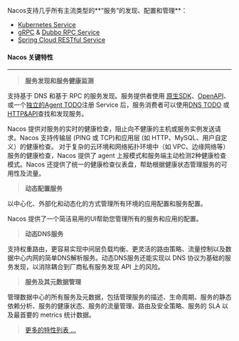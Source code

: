 Nacos支持几乎所有主流类型的**“服务”的发现、配置和管理**：

- [Kubernetes Service](https://kubernetes.io/docs/concepts/services-networking/service/)
- [gRPC](https://grpc.io/docs/guides/concepts.html#service-definition) & [Dubbo RPC Service](https://dubbo.incubator.apache.org/)
- [Spring Cloud RESTful Service](https://spring.io/understanding/REST)



#### Nacos 关键特性

---

> **服务发现和服务健康监测**

支持基于 DNS 和基于 RPC 的服务发现。服务提供者使用 [原生SDK](https://nacos.io/zh-cn/docs/sdk.html)、[OpenAPI](https://nacos.io/zh-cn/docs/open-api.html)、或一个[独立的Agent TODO](https://nacos.io/zh-cn/docs/other-language.html)注册 Service 后，服务消费者可以使用[DNS TODO](https://nacos.io/zh-cn/docs/xx) 或[HTTP&API](https://nacos.io/zh-cn/docs/open-api.html)查找和发现服务。

Nacos 提供对服务的实时的健康检查，阻止向不健康的主机或服务实例发送请求。Nacos 支持传输层 (PING 或 TCP)和应用层 (如 HTTP、MySQL、用户自定义）的健康检查。 对于复杂的云环境和网络拓扑环境中（如 VPC、边缘网络等）服务的健康检查，Nacos 提供了 agent 上报模式和服务端主动检测2种健康检查模式。Nacos 还提供了统一的健康检查仪表盘，帮助根据健康状态管理服务的可用性及流量。

>**动态配置服务**

以中心化、外部化和动态化的方式管理所有环境的应用配置和服务配置。

Nacos 提供了一个简洁易用的UI帮助您管理所有的服务和应用的配置。

>**动态DNS服务**

支持权重路由，更容易实现中间层负载均衡、更灵活的路由策略、流量控制以及数据中心内网的简单DNS解析服务。动态DNS服务还能实现以 DNS 协议为基础的服务发现，以消除耦合到厂商私有服务发现 API 上的风险。

>**服务及其元数据管理**
>

管理数据中心的所有服务及元数据，包括管理服务的描述、生命周期、服务的静态依赖分析、服务的健康状态、服务的流量管理、路由及安全策略、服务的 SLA 以及最首要的 metrics 统计数据。

> [更多的特性列表 ...](https://nacos.io/zh-cn/docs/roadmap.html)

